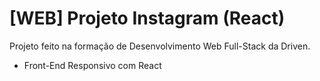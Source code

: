 # [WEB] Projeto Instagram (React)
Projeto feito na formação de Desenvolvimento Web Full-Stack da Driven.
- Front-End Responsivo com React
